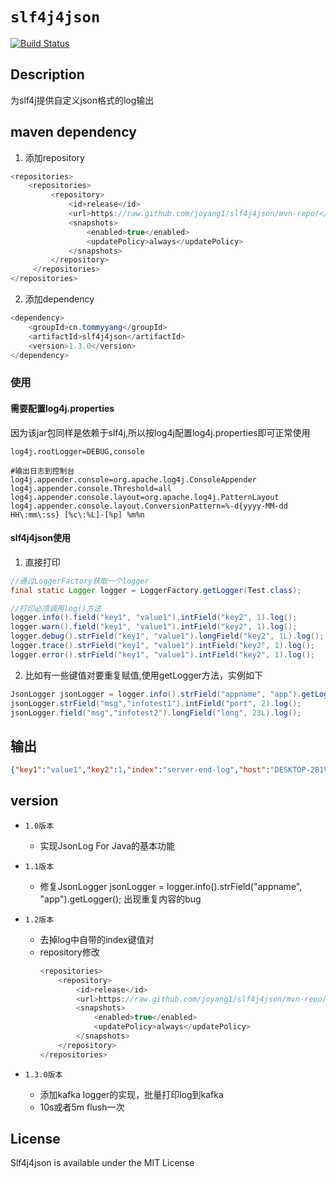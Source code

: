 # `slf4j4json`

[![Build Status](https://travis-ci.org/joyang1/slf4j4json.svg?branch=master)](https://travis-ci.org/joyang1/slf4j4json.svg)

## Description
为slf4j提供自定义json格式的log输出

## maven dependency
1. 添加repository
``` java
<repositories>
    <repositories>
         <repository>
             <id>release</id>
             <url>https://raw.github.com/joyang1/slf4j4json/mvn-repo/</url>
             <snapshots>
                 <enabled>true</enabled>
                 <updatePolicy>always</updatePolicy>
             </snapshots>
         </repository>
     </repositories>
</repositories>
```
2. 添加dependency
``` java
<dependency>
    <groupId>cn.tommyyang</groupId>
    <artifactId>slf4j4json</artifactId>
    <version>1.3.0</version>
</dependency>
```

### 使用
#### 需要配置log4j.properties
因为该jar包同样是依赖于slf4j,所以按log4j配置log4j.properties即可正常使用
``` properties
log4j.rootLogger=DEBUG,console

#输出日志到控制台
log4j.appender.console=org.apache.log4j.ConsoleAppender
log4j.appender.console.Threshold=all
log4j.appender.console.layout=org.apache.log4j.PatternLayout
log4j.appender.console.layout.ConversionPattern=%-d{yyyy-MM-dd HH\:mm\:ss} [%c\:%L]-[%p] %m%n
```

#### slf4j4json使用
    
1. 直接打印
``` java
//通过LoggerFactory获取一个logger
final static Logger logger = LoggerFactory.getLogger(Test.class);

//打印必须调用log()方法
logger.info().field("key1", "value1").intField("key2", 1).log();
logger.warn().field("key1", "value1").intField("key2", 1).log();
logger.debug().strField("key1", "value1").longField("key2", 1L).log();
logger.trace().strField("key1", "value1").intField("key2", 1).log();
logger.error().strField("key1", "value1").intField("key2", 1).log();
```

2. 比如有一些键值对要重复赋值,使用getLogger方法，实例如下
``` java
JsonLogger jsonLogger = logger.info().strField("appname", "app").getLogger();
jsonLogger.strField("msg","infotest1").intField("port", 2).log();
jsonLogger.field("msg","infotest2").longField("long", 23L).log();
```

## 输出
``` json
{"key1":"value1","key2":1,"index":"server-end-log","host":"DESKTOP-2B1VG6J","level":"info","time":1535021174}
```


## version
- `1.0版本`
    - 实现JsonLog For Java的基本功能
- `1.1版本`
    - 修复JsonLogger jsonLogger = logger.info().strField("appname", "app").getLogger(); 出现重复内容的bug

- `1.2版本`
   - 去掉log中自带的index键值对
   - repository修改
     ``` java
     <repositories>
         <repository>
             <id>release</id>
             <url>https://raw.github.com/joyang1/slf4j4json/mvn-repo/</url>
             <snapshots>
                 <enabled>true</enabled>
                 <updatePolicy>always</updatePolicy>
             </snapshots>
         </repository>
     </repositories>
     ```
- `1.3.0版本`
  - 添加kafka logger的实现，批量打印log到kafka
  - 10s或者5m flush一次
     
     
## License
Slf4j4json is available under the MIT License
